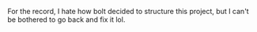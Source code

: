 
For the record, I hate how bolt decided to structure this project, but I can't be bothered to go back and fix it lol.

<img src="https://c.tenor.com/isdqGRRdJCcAAAAd/tenor.gif" alt="">
